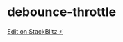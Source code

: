 # debounce-throttle

[Edit on StackBlitz ⚡️](https://stackblitz.com/edit/stackblitz-starters-xm6yk2)
